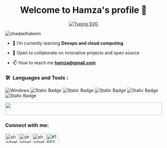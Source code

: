 <h1 align="center">Welcome to Hamza's profile 👋 </h1>

<p align="center">
<a href="https://git.io/typing-svg"><img src="https://readme-typing-svg.demolab.com?font=Fira+Code&pause=1000&color=EEC7E1&center=true&vCenter=true&random=false&width=435&lines=A+Devpos+Engineer+from+Morocco;;Always+learn+new+things+!" alt="Typing SVG" /></a>
</p>

<p align="left"> <img src="https://komarev.com/ghpvc/?username=shadaelhakeim&label=Profile%20views&color=orange&style=flat" alt="shadaelhakeim" /> </p>


- 🌱 I’m currently learning **Devops and cloud computing**

- 👯 Open to collaborate on innovative projects and open source

- 📫 How to reach me **hamza@gmail.com**

### 🛠 &nbsp;Languages and Tools :

![Windows](http://img.shields.io/badge/-Windows-0078D6?style=flat-square&logo=windows&logoColor=ffffff)
![Static Badge](https://img.shields.io/badge/docker-black?style=flat&logo=docker)
![Static Badge](https://img.shields.io/badge/ansible-black?style=flat&logo=ansible)
![Static Badge](https://img.shields.io/badge/aws-black?style=flat&logo=amazonwebservices)
![Static Badge](https://img.shields.io/badge/git-black?style=flat&logo=git)
![Static Badge](https://img.shields.io/badge/jenkins-black?style=flat&logo=jenkins)

<img src="https://github.com/Govindv7555/Govindv7555/blob/main/49e76e0596857673c5c80c85b84394c1.gif" width=100% height=40px>

<h3 align="left">Connect with me:</h3>
<p align="left">
<a href="https://linkedin.com/in//" target="blank"><img align="center" src="https://raw.githubusercontent.com/rahuldkjain/github-profile-readme-generator/master/src/images/icons/Social/linked-in-alt.svg" alt="shadaelhakeim" height="30" width="40" /></a>
<a href="https://fb.com/" target="blank"><img align="center" src="https://raw.githubusercontent.com/rahuldkjain/github-profile-readme-generator/master/src/images/icons/Social/facebook.svg" alt="shadaelhakeim" height="30" width="40" /></a>
<a href="https://instagram.com/" target="blank"><img align="center" src="https://raw.githubusercontent.com/rahuldkjain/github-profile-readme-generator/master/src/images/icons/Social/instagram.svg" alt="shadaelhakeim" height="30" width="40" /></a>
<a href="https://discord.gg/" target="blank"><img align="center" src="https://raw.githubusercontent.com/rahuldkjain/github-profile-readme-generator/master/src/images/icons/Social/discord.svg" alt="#1667" height="30" width="40" /></a>
</p>

